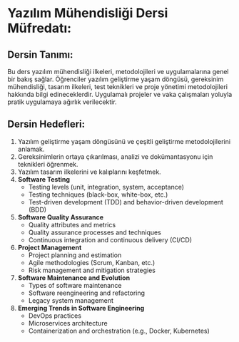 # Yazılım Mühendisliği Dersi Müfredatı:

## Dersin Tanımı:
Bu ders yazılım mühendisliği ilkeleri, metodolojileri ve uygulamalarına genel bir bakış sağlar. Öğrenciler yazılım geliştirme yaşam döngüsü, gereksinim mühendisliği, tasarım ilkeleri, test teknikleri ve proje yönetimi metodolojileri hakkında bilgi edineceklerdir. Uygulamalı projeler ve vaka çalışmaları yoluyla pratik uygulamaya ağırlık verilecektir.

## Dersin Hedefleri:
1. Yazılım geliştirme yaşam döngüsünü ve çeşitli geliştirme metodolojilerini anlamak.
2. Gereksinimlerin ortaya çıkarılması, analizi ve dokümantasyonu için teknikleri öğrenmek.
3. Yazılım tasarım ilkelerini ve kalıplarını keşfetmek.
4. **Software Testing**
   - Testing levels (unit, integration, system, acceptance)
   - Testing techniques (black-box, white-box, etc.)
   - Test-driven development (TDD) and behavior-driven development (BDD)
5. **Software Quality Assurance**
   - Quality attributes and metrics
   - Quality assurance processes and techniques
   - Continuous integration and continuous delivery (CI/CD)
6. **Project Management**
   - Project planning and estimation
   - Agile methodologies (Scrum, Kanban, etc.)
   - Risk management and mitigation strategies
7. **Software Maintenance and Evolution**
   - Types of software maintenance
   - Software reengineering and refactoring
   - Legacy system management
8. **Emerging Trends in Software Engineering**
   - DevOps practices
   - Microservices architecture
   - Containerization and orchestration (e.g., Docker, Kubernetes)
